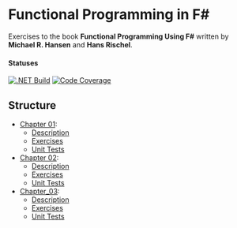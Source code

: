 # Functional Programming in F#

Exercises to the book __Functional Programming Using F#__ written by __Michael R. Hansen__ and __Hans Rischel__.

#### Statuses

[![.NET Build](https://github.com/eminencegrs/fp-in-fs/actions/workflows/dotnet.yml/badge.svg?branch=main)](https://github.com/eminencegrs/fp-in-fs/actions/workflows/dotnet.yml)
[![Code Coverage](https://codecov.io/gh/eminencegrs/fp-in-fs/graph/badge.svg?token=CW5LJZM9VW)](https://codecov.io/gh/eminencegrs/fp-in-fs)

## Structure

- [Chapter 01](./src/FPinFSharp.Exercises/Chapter_01):
  - [Description](./src/FPinFSharp.Exercises/Chapter_01/Description.md)
  - [Exercises](./src/FPinFSharp.Exercises/Chapter_01/Exercises.fs)
  - [Unit Tests](./tests/FPinFSharp.Exercises.UnitTests/Chapter_01)
- [Chapter 02](./src/FPinFSharp.Exercises/Chapter_02):
  - [Description](./src/FPinFSharp.Exercises/Chapter_02/Description.md)
  - [Exercises](./src/FPinFSharp.Exercises/Chapter_02/Exercises.fs)
  - [Unit Tests](./tests/FPinFSharp.Exercises.UnitTests/Chapter_02)
- [Chapter_03](./src/FPinFSharp.Exercises/Chapter_03):
  - [Description](./src/FPinFSharp.Exercises/Chapter_03/Description.md)
  - [Exercises](./src/FPinFSharp.Exercises/Chapter_03/Exercises.fs)
  - [Unit Tests](./src/FPinFSharp.Exercises.UnitTests/Chapter_03)

